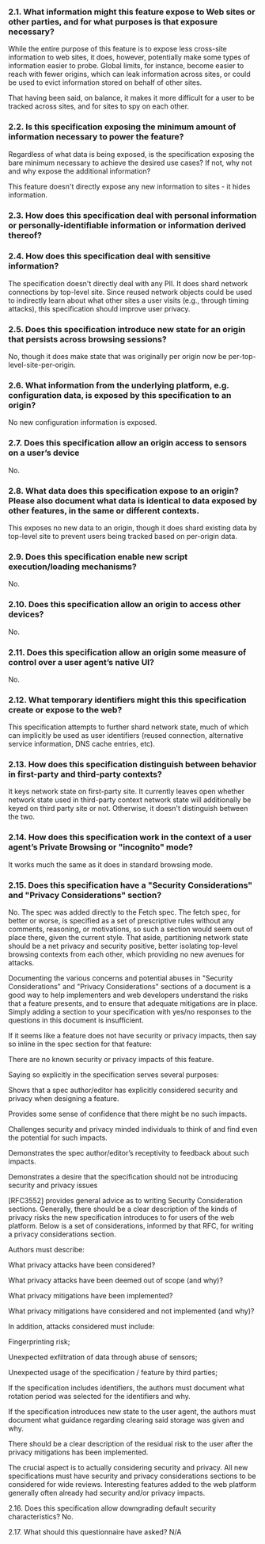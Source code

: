 ### 2.1. What information might this feature expose to Web sites or other parties, and for what purposes is that exposure necessary?

While the entire purpose of this feature is to expose less cross-site information to web sites, it does, however, potentially make some types of information easier to probe. Global limits, for instance, become easier to reach with fewer origins, which can leak information across sites, or could be used to evict information stored on behalf of other sites.

That having been said, on balance, it makes it more difficult for a user to be tracked across sites, and for sites to spy on each other.

### 2.2. Is this specification exposing the minimum amount of information necessary to power the feature?
Regardless of what data is being exposed, is the specification exposing the bare minimum necessary to achieve the desired use cases? If not, why not and why expose the additional information?

This feature doesn't directly expose any new information to sites - it hides information.

### 2.3. How does this specification deal with personal information or personally-identifiable information or information derived thereof?
### 2.4. How does this specification deal with sensitive information?

The specification doesn't directly deal with any PII. It does shard network connections by top-level site.  Since reused network objects could be used to indirectly learn about what other sites a user visits (e.g., through timing attacks), this specification should improve user privacy.

### 2.5. Does this specification introduce new state for an origin that persists across browsing sessions?
No, though it does make state that was originally per origin now be per-top-level-site-per-origin.

### 2.6. What information from the underlying platform, e.g. configuration data, is exposed by this specification to an origin?
No new configuration information is exposed.

### 2.7. Does this specification allow an origin access to sensors on a user’s device
No.

### 2.8. What data does this specification expose to an origin? Please also document what data is identical to data exposed by other features, in the same or different contexts.
This exposes no new data to an origin, though it does shard existing data by top-level site to prevent users being tracked based on per-origin data.

### 2.9. Does this specification enable new script execution/loading mechanisms?
No.

### 2.10. Does this specification allow an origin to access other devices?
No.

### 2.11. Does this specification allow an origin some measure of control over a user agent’s native UI?
No.

### 2.12. What temporary identifiers might this this specification create or expose to the web?
This specification attempts to further shard network state, much of which can implicitly be used as user identifiers (reused connection, alternative service information, DNS cache entries, etc).

### 2.13. How does this specification distinguish between behavior in first-party and third-party contexts?
It keys network state on first-party site. It currently leaves open whether network state used in third-party context network state will additionally be keyed on third party site or not. Otherwise, it doesn't distinguish between the two.

### 2.14. How does this specification work in the context of a user agent’s Private Browsing or "incognito" mode?
It works much the same as it does in standard browsing mode.

### 2.15. Does this specification have a "Security Considerations" and "Privacy Considerations" section?
No. The spec was added directly to the Fetch spec. The fetch spec, for better or worse, is specified as a set of prescriptive rules without any comments, reasoning, or motivations, so such a section would seem out of place there, given the current style. That aside, partitioning network state should be a net privacy and security positive, better isolating top-level browsing contexts from each other, which providing no new avenues for attacks.



Documenting the various concerns and potential abuses in "Security Considerations" and "Privacy Considerations" sections of a document is a good way to help implementers and web developers understand the risks that a feature presents, and to ensure that adequate mitigations are in place. Simply adding a section to your specification with yes/no responses to the questions in this document is insufficient.

If it seems like a feature does not have security or privacy impacts, then say so inline in the spec section for that feature:

There are no known security or privacy impacts of this feature.

Saying so explicitly in the specification serves several purposes:

Shows that a spec author/editor has explicitly considered security and privacy when designing a feature.

Provides some sense of confidence that there might be no such impacts.

Challenges security and privacy minded individuals to think of and find even the potential for such impacts.

Demonstrates the spec author/editor’s receptivity to feedback about such impacts.

Demonstrates a desire that the specification should not be introducing security and privacy issues

[RFC3552] provides general advice as to writing Security Consideration sections. Generally, there should be a clear description of the kinds of privacy risks the new specification introduces to for users of the web platform. Below is a set of considerations, informed by that RFC, for writing a privacy considerations section.

Authors must describe:

What privacy attacks have been considered?

What privacy attacks have been deemed out of scope (and why)?

What privacy mitigations have been implemented?

What privacy mitigations have considered and not implemented (and why)?

In addition, attacks considered must include:

Fingerprinting risk;

Unexpected exfiltration of data through abuse of sensors;

Unexpected usage of the specification / feature by third parties;

If the specification includes identifiers, the authors must document what rotation period was selected for the identifiers and why.

If the specification introduces new state to the user agent, the authors must document what guidance regarding clearing said storage was given and why.

There should be a clear description of the residual risk to the user after the privacy mitigations has been implemented.

The crucial aspect is to actually considering security and privacy. All new specifications must have security and privacy considerations sections to be considered for wide reviews. Interesting features added to the web platform generally often already had security and/or privacy impacts.

2.16. Does this specification allow downgrading default security characteristics?
No.

2.17. What should this questionnaire have asked?
N/A
